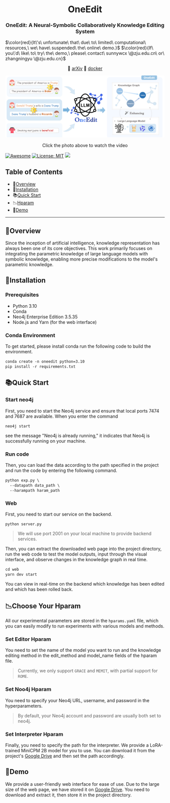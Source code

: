 <h1 align="center"> OneEdit </h1>
<h3 align="center"> OneEdit: A Neural-Symbolic Collaboratively Knowledge Editing System </h3>

$\color{red}{It\'s\  unfortunate\  that\  due\  to\  limited\  computational\  resources,\  we\  have\  suspended\  the\  online\  demo.}$
$\color{red}{If\  you\'d\  like\  to\  try\  the\  demo,\  please\  contact\  sunnywcx \@zju.edu.cn\  or\  zhangningyu \@zju.edu.cn}$


<p align="center">
  📃 <a href="https://arxiv.org/abs/2409.07497" target="_blank">arXiv</a> 
  🐳 <a href="https://pan.baidu.com/s/1vSMaHRs79sgtvsvDc_rMxg?pwd=z9bg" target="_blank">docker</a> 

</p>

[![Click to watch the video](overview.png)](video.mp4)

<p align="center">
  Click the photo above to watch the video
</p>

[![Awesome](https://awesome.re/badge.svg)](https://github.com/zjunlp/KnowledgeCircuits) 
[![License: MIT](https://img.shields.io/badge/License-MIT-green.svg)](https://opensource.org/licenses/MIT)
![](https://img.shields.io/github/last-commit/zjunlp/KnowledgeCircuits?color=green) 


## Table of Contents
- 🌟[Overview](#overview)
- 🔧[Installation](#installation)
- 📚[Quick Start](#Quick-Start)
- 📉[Hparam](#Choose-Your-Hparam)
- 🧐[Demo](#demo)

---


## 🌟Overview

Since the inception of artificial intelligence, knowledge representation has always been one of its core objectives. This work primarily focuses on integrating the parametric knowledge of large language models with symbolic knowledge, enabling more precise modifications to the model's parametric knowledge.


## 🔧Installation
### Prerequisites
- Python 3.10
- Conda
- Neo4j Enterprise Edition 3.5.35
- Node.js and Yarn (for the web interface)

### Conda Environment

To get started, please install conda run the following code to build the environment.
```
conda create -n oneedit python=3.10
pip install -r requirements.txt
```

## 📚Quick Start

### Start neo4j

First, you need to start the Neo4j service and ensure that local ports 7474 and 7687 are available.
When you enter the command
```
neo4j start
```
see the message
"Neo4j is already running,"
it indicates that Neo4j is successfully running on your machine.

### Run code

Then, you can load the data according to the path specified in the project and run the code by entering the following command.
```
python exp.py \
  --datapath data_path \
  --harampath haram_path
```
### Web
First, you need to start our service on the backend.
```
python server.py
```
> We will use port 2001 on your local machine to provide backend services.

Then, you can extract the downloaded web page into the project directory, run the web code to test the model outputs, input through the visual interface, and observe changes in the knowledge graph in real time.
```
cd web
yarn dev start
```
You can view in real-time on the backend which knowledge has been edited and which has been rolled back.


## 📉Choose Your Hparam
All our experimental parameters are stored in the `hparams.yaml` file, which you can easily modify to run experiments with various models and methods.
### Set Editor Hparam
You need to set the name of the model you want to run and the knowledge editing method in the edit_method and model_name fields of the hparam file. 

>Currently, we only support `GRACE` and `MEMIT`, with partial support for `ROME`.

### Set Noo4j Hparam
You need to specify your Neo4j URL, username, and password in the hyperparameters.

> By default, your Neo4j account and password are usually both set to neo4j.

### Set Interpreter Hparam
Finally, you need to specify the path for the interpreter. We provide a LoRA-trained MiniCPM 2B model for you to use. You can download it from the project's [Google Drive](https://drive.google.com/drive/folders/1hQQV6AtgaDxLJ7OW2oCBtNFlLEUMITYw?usp=sharing) and then set the path accordingly.

## 🧐Demo
We provide a user-friendly web interface for ease of use.
Due to the large size of the web page, we have stored it on [Google Drive](https://drive.google.com/drive/folders/1hQQV6AtgaDxLJ7OW2oCBtNFlLEUMITYw?usp=sharing).
You need to download and extract it, then store it in the project directory.



